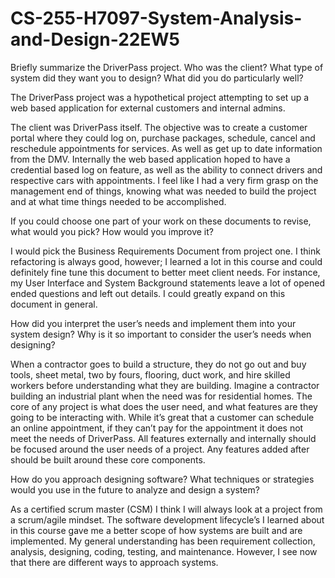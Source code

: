 # CS-255-H7097-System-Analysis-and-Design-22EW5

Briefly summarize the DriverPass project. Who was the client? What type of system did they want you to design?
What did you do particularly well?

The DriverPass project was a hypothetical project attempting to set up a web based application for external customers and internal admins. 

The client was DriverPass itself. The objective was to create a customer portal where they could log on, purchase packages, schedule, cancel and reschedule appointments for services. As well as get up to date information from the DMV. Internally the web based application hoped to have a credential based log on feature, as well as the ability to connect drivers and respective cars with appointments. I feel like I had a very firm grasp on the management end of things, knowing what was needed to build the project and at what time things needed to be accomplished. 

If you could choose one part of your work on these documents to revise, what would you pick? How would you improve it?

I would pick the Business Requirements Document from project one. I think refactoring is always good, however; I learned a lot in this course and could definitely fine tune this document to better meet client needs. For instance, my User Interface and System Background statements leave a lot of opened ended questions and left out details. I could greatly expand on this document in general. 


How did you interpret the user’s needs and implement them into your system design? Why is it so important to consider the user’s needs when designing?

When a contractor goes to build a structure, they do not go out and buy tools, sheet metal, two by fours, flooring, duct work, and hire skilled workers before understanding what they are building. Imagine a contractor building an industrial plant when the need was for residential homes. The core of any project is what does the user need, and what features are they going to be interacting with. While it’s great that a customer can schedule an online appointment, if they can’t pay for the appointment it does not meet the needs of DriverPass. All features externally and internally should be focused around the user needs of a project. Any features added after should be built around these core components. 


How do you approach designing software? What techniques or strategies would you use in the future to analyze and design a system?

As a certified scrum master (CSM) I think I will always look at a project from a scrum/agile mindset. The software development lifecycle’s I learned about in this course gave me a better scope of how systems are built and are implemented. My general understanding has been requirement collection, analysis, designing, coding, testing, and maintenance. However, I see now that there are different ways to approach systems. 
